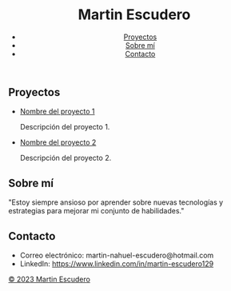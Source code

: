 <!DOCTYPE html>
<html lang="en">
  <head>
    <meta charset="UTF-8">
    
    
  </head>
  <body>
    <header>
      <h1>Martin Escudero</h1>
      <nav>
        <ul>
          <li><a href="#proyectos">Proyectos</a></li>
          <li><a href="#sobre-mi">Sobre mí</a></li>
          <li><a href="#contacto">Contacto</a></li>
        </ul>
      </nav>
    </header>
    <main>
      <section id="proyectos">
        <h2>Proyectos</h2>
        <ul>
          <li>
            <a href="#">Nombre del proyecto 1</a>
            <p>Descripción del proyecto 1.</p>
          </li>
          <li>
            <a href="#">Nombre del proyecto 2</a>
            <p>Descripción del proyecto 2.</p>
          </li>
        </ul>
      </section>
      <section id="sobre-mi">
        <h2>Sobre mí</h2>
        <p>"Estoy siempre ansioso por aprender sobre nuevas tecnologías y estrategias para mejorar mi conjunto de habilidades."</p>
      </section>
      <section id="contacto">
        <h2>Contacto</h2>
        <ul>
          <li>Correo electrónico: martin-nahuel-escudero@hotmail.com</li>
          <li>LinkedIn: <a href="#">https://www.linkedin.com/in/martin-escudero129</li>
        </ul>
      </section>
    </main>
    <footer>
      <p>© 2023 Martin Escudero</p>
    </footer>
  </body>
</html>
